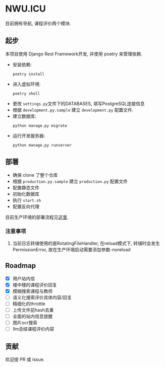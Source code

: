 # NWU.ICU

目前拥有导航, 课程评价两个模块.

## 起步

本项目使用 Django Rest Framework开发, 并使用 poetry 来管理依赖.

- 安装依赖:
    ```
    poetry install
    ```
- 进入虚拟环境:
    ```
    poetry shell
    ```
- 更改 `settings.py`文件下的DATABASES, 填写PostgreSQL连接信息
- 根据 `development.py.sample` 建立 `development.py` 配置文件.
- 建立数据库:
    ```
    python manage.py migrate
    ```
- 运行开发服务器:
    ```
    python manage.py runserver
    ```

## 部署

- 确保 clone 了整个仓库
- 根据 `production.py.sample` 建立 `production.py` 配置文件
- 配置静态文件
- 初始化数据库
- 执行 `start.sh`
- 配置反向代理

目前生产环境的部署流程见[这里](https://github.com/cjc7373/ansible/blob/master/playbooks/nwu.icu.yml).

### 注意事项

1. 当前日志转储使用的是RotatingFileHandler, 在reload模式下, 转储时会发生PermissionError, 故在生产环境启动需要添加参数-noreload

## Roadmap

- [x] 用户站内信
- [x] 楼中楼的课程评价回复
- [x] 模糊搜索课程与教师
- [ ] 语义化搜索评价具体内容/回复
- [ ] 精细化的throttle
- [ ] 上传文件前hash去重
- [ ] 全面的站内信息提醒
- [ ] 图片ocr搜索
- [ ] llm总结课程评价内容

## 贡献

欢迎提 PR 或 issue.
